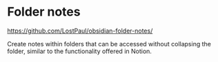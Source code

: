 # Folder notes

https://github.com/LostPaul/obsidian-folder-notes/

Create notes within folders that can be accessed without collapsing the folder, similar to the functionality offered in Notion.
